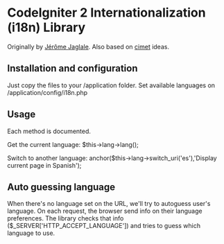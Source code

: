 # CodeIgniter 2 Internationalization (i18n) Library

Originally by [Jérôme Jaglale](http://maestric.com/doc/php/codeigniter_i18n).
Also based on [cimet](http://codeigniter.com/forums/member/76624/) ideas.

## Installation and configuration

Just copy the files to your /application folder. Set available languages on /application/config/i18n.php

## Usage

Each method is documented.

Get the current language:
    $this->lang->lang();

Switch to another language:
    anchor($this->lang->switch_uri('es'),'Display current page in Spanish');


## Auto guessing language

When there's no language set on the URL, we'll try to autoguess user's language.
On each request, the browser send info on their language preferences. The library checks that info ($_SERVER['HTTP_ACCEPT_LANGUAGE']) and tries to guess which language to use.